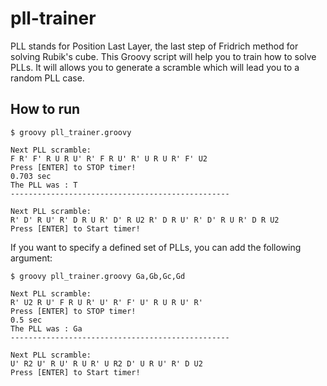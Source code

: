 # pll-trainer

PLL stands for Position Last Layer, the last step of Fridrich method for solving Rubik's cube.
This Groovy script will help you to train how to solve PLLs. It will allows you to generate a scramble which will lead you to a random PLL case.

## How to run

    $ groovy pll_trainer.groovy

    Next PLL scramble:
    F R' F' R U R U' R' F R U' R' U R U R' F' U2
    Press [ENTER] to STOP timer!
    0.703 sec
    The PLL was : T
    -------------------------------------------------

    Next PLL scramble:
    R' D' R U' R' D R U R' D' R U2 R' D R U' R' D' R U R' D R U2
    Press [ENTER] to Start timer!

If you want to specify a defined set of PLLs, you can add the following argument:

    $ groovy pll_trainer.groovy Ga,Gb,Gc,Gd

    Next PLL scramble:
    R' U2 R U' F R U R' U' R' F' U' R U R U' R'
    Press [ENTER] to STOP timer!
    0.5 sec
    The PLL was : Ga
    -------------------------------------------------

    Next PLL scramble:
    U' R2 U' R U' R U R' U R2 D' U R U' R' D U2
    Press [ENTER] to Start timer!
